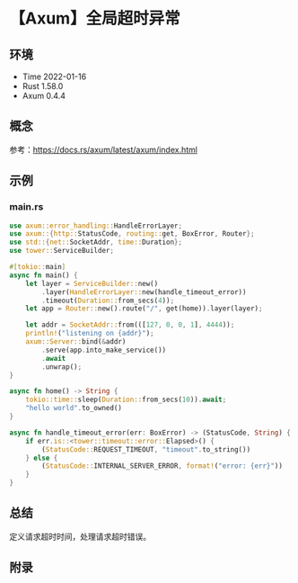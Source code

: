 # 【Axum】全局超时异常

## 环境

- Time 2022-01-16
- Rust 1.58.0
- Axum 0.4.4

## 概念

参考：<https://docs.rs/axum/latest/axum/index.html>  

## 示例

### main.rs

```rust
use axum::error_handling::HandleErrorLayer;
use axum::{http::StatusCode, routing::get, BoxError, Router};
use std::{net::SocketAddr, time::Duration};
use tower::ServiceBuilder;

#[tokio::main]
async fn main() {
    let layer = ServiceBuilder::new()
        .layer(HandleErrorLayer::new(handle_timeout_error))
        .timeout(Duration::from_secs(4));
    let app = Router::new().route("/", get(home)).layer(layer);

    let addr = SocketAddr::from(([127, 0, 0, 1], 4444));
    println!("listening on {addr}");
    axum::Server::bind(&addr)
        .serve(app.into_make_service())
        .await
        .unwrap();
}

async fn home() -> String {
    tokio::time::sleep(Duration::from_secs(10)).await;
    "hello world".to_owned()
}

async fn handle_timeout_error(err: BoxError) -> (StatusCode, String) {
    if err.is::<tower::timeout::error::Elapsed>() {
        (StatusCode::REQUEST_TIMEOUT, "timeout".to_string())
    } else {
        (StatusCode::INTERNAL_SERVER_ERROR, format!("error: {err}"))
    }
}
```

## 总结

定义请求超时时间，处理请求超时错误。

## 附录
